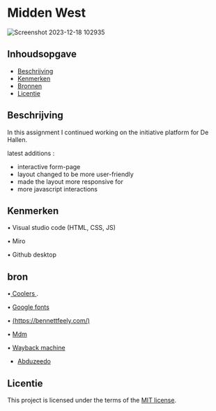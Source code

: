 # Midden West 
![Screenshot 2023-12-18 102935](https://github.com/christoph3r3w/fix-the-flow-interactive-website/assets/144007933/9fbbbe67-ef24-44e7-80f2-804d3fcba91b)




## Inhoudsopgave
  * [Beschrijving](#beschrijving)
  * [Kenmerken](#kenmerken)
  * [Bronnen](#bron)
  * [Licentie](#licentie)

## Beschrijving
In this assignment I continued working on the initiative platform for De Hallen. 

latest additions :
* interactive form-page
* layout changed to be more user-friendly
* made the layout more responsive for 
* more javascript interactions 


## Kenmerken
•	Visual studio code (HTML, CSS, JS)

•	Miro

•	Github desktop

## bron
•[	Coolers ](https://coolors.co/).

•	[Google fonts](https://fonts.google.com/?classification=Display)

•	[(https://bennettfeely.com/)](https://bennettfeely.com/clippy/)

•	[Mdm ](https://developer.mozilla.org/en-US/docs/Web/CSS/:checked)

•	[Wayback machine](https://archive.org/)

* [Abduzeedo](https://abduzeedo.com/)



## Licentie

This project is licensed under the terms of the [MIT license](./LICENSE).
